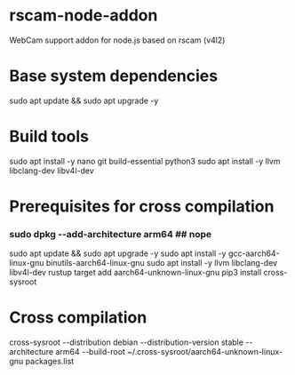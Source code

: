 # rscam-node-addon

WebCam support addon for node.js based on rscam (v4l2)

# Base system dependencies
sudo apt update && sudo apt upgrade -y

# Build tools
sudo apt install -y nano git build-essential python3
sudo apt install -y llvm libclang-dev libv4l-dev

# Prerequisites for cross compilation
### sudo dpkg --add-architecture arm64 ## nope
sudo apt update && sudo apt upgrade -y
sudo apt install -y gcc-aarch64-linux-gnu binutils-aarch64-linux-gnu
sudo apt install -y llvm libclang-dev libv4l-dev
rustup target add aarch64-unknown-linux-gnu
pip3 install cross-sysroot

# Cross compilation
cross-sysroot --distribution debian --distribution-version stable --architecture arm64 --build-root ~/.cross-sysroot/aarch64-unknown-linux-gnu packages.list